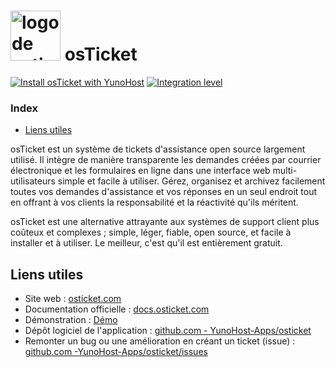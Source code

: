 # <img src="/images/osticket_logo.svg" height="80px" alt="logo de osticket"> osTicket

[![Install osTicket with YunoHost](https://install-app.yunohost.org/install-with-yunohost.svg)](https://install-app.yunohost.org/?app=osticket) [![Integration level](https://dash.yunohost.org/integration/osticket.svg)](https://dash.yunohost.org/appci/app/osticket)

### Index

- [Liens utiles](#liens-utiles)

osTicket est un système de tickets d'assistance open source largement utilisé. Il intègre de manière transparente les demandes créées par courrier électronique et les formulaires en ligne dans une interface web multi-utilisateurs simple et facile à utiliser. Gérez, organisez et archivez facilement toutes vos demandes d'assistance et vos réponses en un seul endroit tout en offrant à vos clients la responsabilité et la réactivité qu'ils méritent.

osTicket est une alternative attrayante aux systèmes de support client plus coûteux et complexes ; simple, léger, fiable, open source, et facile à installer et à utiliser. Le meilleur, c'est qu'il est entièrement gratuit.

## Liens utiles

+ Site web : [osticket.com](https://osticket.com/)
+ Documentation officielle : [docs.osticket.com](https://docs.osticket.com/)
+ Démonstration : [Démo](http://www.ostickethacks.com/demo/demo_info.php)
+ Dépôt logiciel de l'application : [github.com - YunoHost-Apps/osticket](https://github.com/YunoHost-Apps/osticket_ynh)
+ Remonter un bug ou une amélioration en créant un ticket (issue) : [github.com -YunoHost-Apps/osticket/issues](https://github.com/YunoHost-Apps/osticket_ynh/issues)
